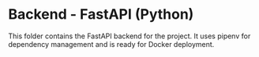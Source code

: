 # Backend - FastAPI (Python)

This folder contains the FastAPI backend for the project. It uses pipenv for dependency management and is ready for Docker deployment.
